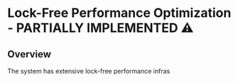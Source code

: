 # Lock-Free Performance Optimization - PARTIALLY IMPLEMENTED ⚠️

## Overview
The system has extensive lock-free performance infras